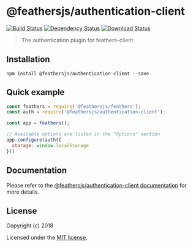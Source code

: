 # @feathersjs/authentication-client

[![Build Status](https://travis-ci.org/feathersjs/feathers.png?branch=master)](https://travis-ci.org/feathersjs/feathers)
[![Dependency Status](https://img.shields.io/david/feathersjs/feathers.svg?style=flat-square&path=packages/authentication-client)](https://david-dm.org/feathersjs/feathers?path=packages/authentication-client)
[![Download Status](https://img.shields.io/npm/dm/@feathersjs/authentication-client.svg?style=flat-square)](https://www.npmjs.com/package/@feathersjs/authentication-client)

> The authentication plugin for feathers-client

## Installation

```
npm install @feathersjs/authentication-client --save
```

## Quick example

```js
const feathers = require('@feathersjs/feathers');
const auth = require('@feathersjs/authentication-client');

const app = feathers();

// Available options are listed in the "Options" section
app.configure(auth({
  storage: window.localStorage
}))
```

## Documentation

Please refer to the [@feathersjs/authentication-client documentation](https://docs.feathersjs.com/api/authentication/client.html) for more details.

## License

Copyright (c) 2018

Licensed under the [MIT license](LICENSE).
